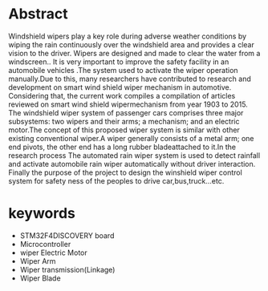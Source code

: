 # Abstract 
  Windshield wipers play a key role during adverse weather conditions by wiping the rain continuously over the windshield area and provides a clear vision to the driver.
  Wipers are designed and made to clear the water from a windscreen.. It is very important to improve the safety facility in an automobile vehicles .The system used to
  activate the wiper operation manually.Due to this, many researchers have contributed to research and development on smart wind shield wiper mechanism in automotive.
  Considering that, the current work compiles a compilation of articles reviewed on smart wind shield wipermechanism from year 1903 to 2015. The windshield wiper system 
  of passenger cars comprises three major subsystems: two wipers and their arms; a mechanism; and an electric motor.The concept of this proposed wiper system is similar
  with other existing conventional wiper.A wiper generally consists of a metal arm; one end pivots, the other end has a long rubber bladeattached to it.In the research
  process The automated rain wiper system is used to detect rainfall and activate automobile rain wiper automatically without driver interaction. 
  Finally the purpose of the project to design the winshield wiper control system for safety ness of the peoples to drive car,bus,truck...etc.
  
# keywords
  * STM32F4DISCOVERY board
  * Microcontroller
  * wiper Electric Motor
  * Wiper Arm
  * Wiper transmission(Linkage)
  * Wiper Blade
  
